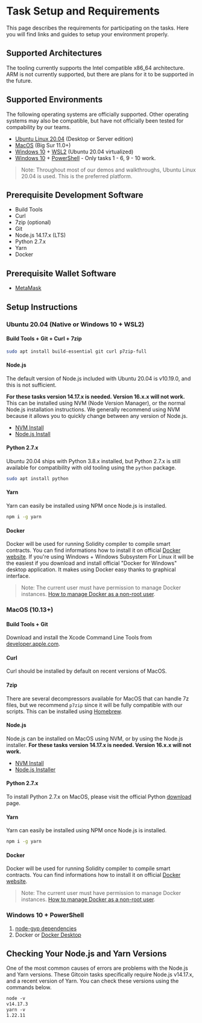 # Task Setup and Requirements

This page describes the requirements for participating on the tasks. Here you will find links and guides to setup your environment properly.

## Supported Architectures

The tooling currently supports the Intel compatible x86_64 architecture. ARM is not currently supported, but there are plans for it to be supported in the future.

## Supported Environments

The following operating systems are officially supported. Other operating systems may also be compatible, but have not officially been tested for compability by our teams.

- [Ubuntu Linux 20.04](https://ubuntu.com/) (Desktop or Server edition)
- [MacOS](https://www.apple.com/macos/) (Big Sur 11.0+)
- [Windows 10](https://www.microsoft.com/en-us/windows) + [WSL2](https://docs.microsoft.com/en-us/windows/wsl/about) (Ubuntu 20.04 virtualized)
- [Windows 10](https://www.microsoft.com/en-us/windows) + [PowerShell](https://docs.microsoft.com/en-us/powershell/scripting/overview) - Only tasks 1 - 6, 9 - 10 work.

> Note: Throughout most of our demos and walkthroughs, Ubuntu Linux 20.04 is used. This is the preferred platform.

## Prerequisite Development Software

- Build Tools
- Curl
- 7zip (optional)
- Git
- Node.js 14.17.x (LTS)
- Python 2.7.x
- Yarn
- Docker

## Prerequisite Wallet Software

- [MetaMask](https://metamask.io/download.html)

## Setup Instructions

### Ubuntu 20.04 (Native or Windows 10 + WSL2)

#### Build Tools + Git + Curl + 7zip

```sh
sudo apt install build-essential git curl p7zip-full
```

#### Node.js

The default version of Node.js included with Ubuntu 20.04 is v10.19.0, and this is not sufficient.

**For these tasks version 14.17.x is needed. Version 16.x.x will not work.** This can be installed using NVM (Node Version Manager), or the normal Node.js installation instructions. We generally recommend using NVM because it allows you to quickly change between any version of Node.js.

- [NVM Install](https://github.com/nvm-sh/nvm#installing-and-updating)
- [Node.js Install](https://github.com/nodesource/distributions/blob/master/README.md#debinstall)

#### Python 2.7.x

Ubuntu 20.04 ships with Python 3.8.x installed, but Python 2.7.x is still available for compatibility with old tooling using the `python` package.

```sh
sudo apt install python
```

#### Yarn

Yarn can easily be installed using NPM once Node.js is installed.

```sh
npm i -g yarn
```

#### Docker

Docker will be used for running Solidity compiler to compile smart contracts. You can find informations how to install it on official [Docker website](https://docs.docker.com/get-docker/). If you're using Windows + Windows Subsystem For Linux it will be the easiest if you download and install official "Docker for Windows" desktop application. It makes using Docker easy thanks to graphical interface.

> Note: The current user must have permission to manage Docker instances. [How to manage Docker as a non-root user](https://docs.docker.com/engine/install/linux-postinstall/).

### MacOS (10.13+)

#### Build Tools + Git

Download and install the Xcode Command Line Tools from [developer.apple.com](https://developer.apple.com/library/archive/technotes/tn2339/).

#### Curl

Curl should be installed by default on recent versions of MacOS.

#### 7zip

There are several decompressors available for MacOS that can handle 7z files, but we recommend `p7zip` since it will be fully compatible with our scripts. This can be installed using [Homebrew](https://formulae.brew.sh/formula/p7zip).

#### Node.js

Node.js can be installed on MacOS using NVM, or by using the Node.js installer. **For these tasks version 14.17.x is needed. Version 16.x.x will not work.**

- [NVM Install](https://github.com/nvm-sh/nvm#installing-and-updating)
- [Node.js Installer](https://nodejs.org/en/download/)

#### Python 2.7.x

To install Python 2.7.x on MacOS, please visit the official Python [download](https://www.python.org/downloads/release/python-2718/) page.

#### Yarn

Yarn can easily be installed using NPM once Node.js is installed.

```sh
npm i -g yarn
```

#### Docker

Docker will be used for running Solidity compiler to compile smart contracts. You can find informations how to install it on official [Docker website](https://docs.docker.com/get-docker/).

> Note: The current user must have permission to manage Docker instances. [How to manage Docker as a non-root user](https://docs.docker.com/engine/install/linux-postinstall/).


### Windows 10 + PowerShell

1. [node-gyp dependencies](https://github.com/nodejs/node-gyp#on-windows)
2. Docker or [Docker Desktop](https://docs.docker.com/desktop/windows/install/)


## Checking Your Node.js and Yarn Versions

One of the most common causes of errors are problems with the Node.js and Yarn versions. These Gitcoin tasks specifically require Node.js v14.17.x, and a recent version of Yarn. You can check these versions using the commands below.

```txt
node -v
v14.17.3
yarn -v
1.22.11
```